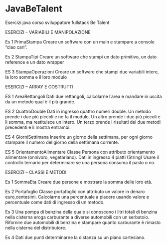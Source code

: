 # JavaBeTalent
Esercizi java corso sviluppatore fullstack Be Talent

ESERCIZI – VARIABILI E MANIPOLAZIONE

Es 1 PrimaStampa
Creare un software con un main e stampare a console “ciao cari”.

Es 2 StampaTipi
Creare un software che stampi un dato primitivo, un dato reference e un dato wrapper

ES 3 StampaOperazioni
Creare un software che stampi due variabili intere, la loro somma e il loro modulo

ESERCIZI – ARRAY E COSTRUTTI

ES 1 AreaRettangoli
Dati due rettangoli, calcolarne l’area e mandare in uscita da un metodo qual è il più grande.

ES 2 QuattroDouble
Dati in ingresso quattro numeri double.
Un metodo prende i due più piccoli e ne fa il modulo.
Un altro  prende i due più piccoli e li somma, ma restituisce un intero.
Un terzo prende i risultati dei due metodi precedenti e li mostra entrambi.

ES 4 GiorniSettimana
Inserire un giorno della settimana, per ogni giorno stampare il numero del giorno della settimana corrente.

ES 5  OrientamentoAlimentare
Classe Persona con attributo orientamento alimentare (onnivoro, vegetariano). Dati in ingresso 4 piatti (String)
Usare il controllo ternario per determinare se una persona consuma il pasto o no.

ESERCIZI – CLASSI E METODI

Es 1  SommaEta
Creare due persone e mostrare la somma delle loro età.

Es 2 Portafoglio
Classe portafoglio con attributo un valore in denaro euro,centesimi.
Calcolarne una percentuale a piacere usando valore e percentuale come dati di ingresso di un metodo.

Es 3 
Una pompa di benzina della quale si conoscono i litri totali di benzina nella cisterna eroga carburante a diverse automobili con un serbatoio.
Rifornire due automobili di benzina e stampare quanto carburante è rimasto nella cisterna del distributore.

Es 4
Dati due punti determinarne la distanza su un piano cartesiano.
